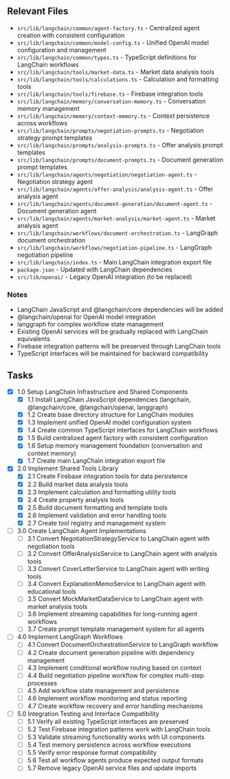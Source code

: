## Relevant Files

- `src/lib/langchain/common/agent-factory.ts` - Centralized agent creation with consistent configuration
- `src/lib/langchain/common/model-config.ts` - Unified OpenAI model configuration and management
- `src/lib/langchain/common/types.ts` - TypeScript definitions for LangChain workflows
- `src/lib/langchain/tools/market-data.ts` - Market data analysis tools
- `src/lib/langchain/tools/calculations.ts` - Calculation and formatting tools
- `src/lib/langchain/tools/firebase.ts` - Firebase integration tools
- `src/lib/langchain/memory/conversation-memory.ts` - Conversation memory management
- `src/lib/langchain/memory/context-memory.ts` - Context persistence across workflows
- `src/lib/langchain/prompts/negotiation-prompts.ts` - Negotiation strategy prompt templates
- `src/lib/langchain/prompts/analysis-prompts.ts` - Offer analysis prompt templates
- `src/lib/langchain/prompts/document-prompts.ts` - Document generation prompt templates
- `src/lib/langchain/agents/negotiation/negotiation-agent.ts` - Negotiation strategy agent
- `src/lib/langchain/agents/offer-analysis/analysis-agent.ts` - Offer analysis agent
- `src/lib/langchain/agents/document-generation/document-agent.ts` - Document generation agent
- `src/lib/langchain/agents/market-analysis/market-agent.ts` - Market analysis agent
- `src/lib/langchain/workflows/document-orchestration.ts` - LangGraph document orchestration
- `src/lib/langchain/workflows/negotiation-pipeline.ts` - LangGraph negotiation pipeline
- `src/lib/langchain/index.ts` - Main LangChain integration export file
- `package.json` - Updated with LangChain dependencies
- `src/lib/openai/` - Legacy OpenAI integration (to be replaced)

### Notes

- LangChain JavaScript and @langchain/core dependencies will be added
- @langchain/openai for OpenAI model integration
- langgraph for complex workflow state management
- Existing OpenAI services will be gradually replaced with LangChain equivalents
- Firebase integration patterns will be preserved through LangChain tools
- TypeScript interfaces will be maintained for backward compatibility

## Tasks

- [x] 1.0 Setup LangChain Infrastructure and Shared Components
  - [x] 1.1 Install LangChain JavaScript dependencies (langchain, @langchain/core, @langchain/openai, langgraph)
  - [x] 1.2 Create base directory structure for LangChain modules
  - [x] 1.3 Implement unified OpenAI model configuration system
  - [x] 1.4 Create common TypeScript interfaces for LangChain workflows
  - [x] 1.5 Build centralized agent factory with consistent configuration
  - [x] 1.6 Setup memory management foundation (conversation and context memory)
  - [x] 1.7 Create main LangChain integration export file

- [x] 2.0 Implement Shared Tools Library
  - [x] 2.1 Create Firebase integration tools for data persistence
  - [x] 2.2 Build market data analysis tools
  - [x] 2.3 Implement calculation and formatting utility tools
  - [x] 2.4 Create property analysis tools
  - [x] 2.5 Build document formatting and template tools
  - [x] 2.6 Implement validation and error handling tools
  - [x] 2.7 Create tool registry and management system

- [ ] 3.0 Create LangChain Agent Implementations
  - [ ] 3.1 Convert NegotiationStrategyService to LangChain agent with negotiation tools
  - [ ] 3.2 Convert OfferAnalysisService to LangChain agent with analysis tools
  - [ ] 3.3 Convert CoverLetterService to LangChain agent with writing tools
  - [ ] 3.4 Convert ExplanationMemoService to LangChain agent with educational tools
  - [ ] 3.5 Convert MockMarketDataService to LangChain agent with market analysis tools
  - [ ] 3.6 Implement streaming capabilities for long-running agent workflows
  - [ ] 3.7 Create prompt template management system for all agents

- [ ] 4.0 Implement LangGraph Workflows
  - [ ] 4.1 Convert DocumentOrchestrationService to LangGraph workflow
  - [ ] 4.2 Create document generation pipeline with dependency management
  - [ ] 4.3 Implement conditional workflow routing based on context
  - [ ] 4.4 Build negotiation pipeline workflow for complex multi-step processes
  - [ ] 4.5 Add workflow state management and persistence
  - [ ] 4.6 Implement workflow monitoring and status reporting
  - [ ] 4.7 Create workflow recovery and error handling mechanisms

- [ ] 5.0 Integration Testing and Interface Compatibility
  - [ ] 5.1 Verify all existing TypeScript interfaces are preserved
  - [ ] 5.2 Test Firebase integration patterns work with LangChain tools
  - [ ] 5.3 Validate streaming functionality works with UI components
  - [ ] 5.4 Test memory persistence across workflow executions
  - [ ] 5.5 Verify error response format compatibility
  - [ ] 5.6 Test all workflow agents produce expected output formats
  - [ ] 5.7 Remove legacy OpenAI service files and update imports 